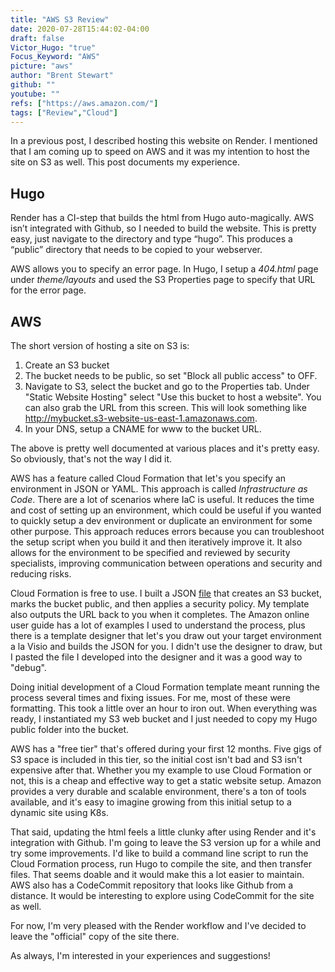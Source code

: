```yaml
---
title: "AWS S3 Review"
date: 2020-07-28T15:44:02-04:00
draft: false
Victor_Hugo: "true"
Focus_Keyword: "AWS"
picture: "aws"
author: "Brent Stewart"
github: ""
youtube: ""
refs: ["https://aws.amazon.com/"]
tags: ["Review","Cloud"]
---
```


In a previous post, I described hosting this website on Render.  I mentioned that I am coming up to speed on AWS and it was my intention to host the site on S3 as well.  This post documents my experience.

## Hugo

Render has a CI-step that builds the html from Hugo auto-magically.  AWS isn’t integrated with Github, so I needed to build the website.  This is pretty easy, just navigate to the directory and type “hugo”.  This produces a “public” directory that needs to be copied to your webserver.

AWS allows you to specify an error page.  In Hugo, I setup a _404.html_ page under _theme/layouts_ and used the S3 Properties page to specify that URL for the error page.

## AWS
The short version of hosting a site on S3 is:
1. Create an S3 bucket
2. The bucket needs to be public, so set "Block all public access" to OFF.
3. Navigate to S3, select the bucket and go to the Properties tab.  Under "Static Website Hosting" select "Use this bucket to host a website".  You can also grab the URL from this screen.  This will look something like  http://mybucket.s3-website-us-east-1.amazonaws.com.
4. In your DNS, setup a CNAME for www to the bucket URL.

The above is pretty well documented at various places and it's pretty easy.  So obviously, that's not the way I did it.

AWS has a feature called Cloud Formation that let's you specify an environment in JSON or YAML.  This approach is called _Infrastructure as Code_.  There are a lot of scenarios where IaC is useful.  It reduces the time and cost of setting up an environment, which could be useful if you wanted to quickly setup a dev environment or duplicate an environment for some other purpose.  This approach reduces errors because you can troubleshoot the setup script when you build it and then iteratively improve it.  It also allows for the environment to be specified and reviewed by security specialists, improving communication between operations and security and reducing risks.

Cloud Formation is free to use.  I built a JSON [file](/CloudFormation-Setup_Public_S3.json) that creates an S3 bucket, marks the bucket public, and then applies a security policy.  My template also outputs the URL back to you when it completes.  The Amazon online user guide has a lot of examples I used to understand the process, plus there is a template designer that let's you draw out your target environment a la Visio and builds the JSON for you.  I didn't use the designer to draw, but I pasted the file I developed into the designer and it was a good way to "debug".

Doing initial development of a Cloud Formation template meant running the process several times and fixing issues.  For me, most of these were formatting.  This took a little over an hour to iron out.  When everything was ready, I instantiated my S3 web bucket and I just needed to copy my Hugo public folder into the bucket.

AWS has a "free tier" that's offered during your first 12 months.  Five gigs of S3 space is included in this tier, so the initial cost isn't bad and S3 isn't expensive after that.  Whether you my example to use Cloud Formation or not, this is a cheap and effective way to get a static website setup.  Amazon provides a very durable and scalable environment, there's a ton of tools available, and it's easy to imagine growing from this initial setup to a dynamic site using K8s.

That said, updating the html feels a little clunky after using Render and it's integration with Github.  I'm going to leave the S3 version up for a while and try some improvements.  I'd like to build a command line script to run the Cloud Formation process, run Hugo to compile the site, and then transfer files.  That seems doable and it would make this a lot easier to maintain.  AWS also has a CodeCommit repository that looks like Github from a distance.  It would be interesting to explore using CodeCommit for the site as well.

For now, I'm very pleased with the Render workflow and I've decided to leave the "official" copy of the site there.

As always, I'm interested in your experiences and suggestions!